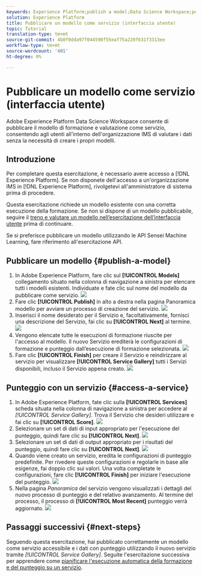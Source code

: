 ```yaml
---
keywords: Experience Platform;publish a model;Data Science Workspace;popular topics
solution: Experience Platform
title: Pubblicare un modello come servizio (interfaccia utente)
topic: Tutorial
translation-type: tm+mt
source-git-commit: 4b0f0dda97f044590f55eaf75a220f631f3313ee
workflow-type: tm+mt
source-wordcount: '401'
ht-degree: 0%

---
```



# Pubblicare un modello come servizio (interfaccia utente)

 Adobe Experience Platform Data Science Workspace consente di pubblicare il modello di formazione e valutazione come servizio, consentendo agli utenti all&#39;interno dell&#39;organizzazione IMS di valutare i dati senza la necessità di creare i propri modelli.

## Introduzione

Per completare questa esercitazione, è necessario avere accesso a [!DNL Experience Platform]. Se non disponete dell&#39;accesso a un&#39;organizzazione IMS in [!DNL Experience Platform], rivolgetevi all&#39;amministratore di sistema prima di procedere.

Questa esercitazione richiede un modello esistente con una corretta esecuzione della formazione. Se non si dispone di un modello pubblicabile, seguire il [treno e valutare un modello nell’esercitazione dell’interfaccia utente](./train-evaluate-model-ui.md) prima di continuare.

Se si preferisce pubblicare un modello utilizzando le API Sensei Machine Learning, fare riferimento all&#39;esercitazione [](./publish-model-service-api.md)API.

## Pubblicare un modello {#publish-a-model}

1. In  Adobe Experience Platform, fare clic sul **[!UICONTROL Models]** collegamento situato nella colonna di navigazione a sinistra per elencare tutti i modelli esistenti. Individuate e fate clic sul nome del modello da pubblicare come servizio.
   ![](../images/models-recipes/publish-model/1_browse_model.png)
2. Fare clic **[!UICONTROL Publish]** in alto a destra nella pagina Panoramica modello per avviare un processo di creazione del servizio.
   ![](../images/models-recipes/publish-model/2_view_training_runs.png)
3. Inserisci il nome desiderato per il Servizio e, facoltativamente, fornisci una descrizione del Servizio, fai clic su **[!UICONTROL Next]** al termine.
   ![](../images/models-recipes/publish-model/3_configure_service.png)
4. Vengono elencate tutte le esecuzioni di formazione riuscite per l&#39;accesso al modello. Il nuovo Servizio erediterà le configurazioni di formazione e punteggio dall’esecuzione di formazione selezionata.
   ![](../images/models-recipes/publish-model/4_select_training_run.png)
5. Fare clic **[!UICONTROL Finish]** per creare il Servizio e reindirizzare al servizio per visualizzare **[!UICONTROL Service Gallery]** tutti i Servizi disponibili, incluso il Servizio appena creato.
   ![](../images/models-recipes/publish-model/service_gallery.png)

## Punteggio con un servizio {#access-a-service}

1. In  Adobe Experience Platform, fate clic sulla **[!UICONTROL Services]** scheda situata nella colonna di navigazione a sinistra per accedere al *[!UICONTROL Service Gallery]*. Trova il Servizio che desideri utilizzare e fai clic su **[!UICONTROL Score]**.
   ![](../images/models-recipes/publish-model/click_to_score.png)
2. Selezionare un set di dati di input appropriato per l&#39;esecuzione del punteggio, quindi fare clic su **[!UICONTROL Next]**.
   ![](../images/models-recipes/publish-model/6_scoring_input.png)
3. Selezionare un set di dati di output appropriato per i risultati del punteggio, quindi fare clic su **[!UICONTROL Next]**.
   ![](../images/models-recipes/publish-model/7_scoring_output.png)
4. Quando viene creato un servizio, eredita le configurazioni di punteggio predefinite. Per rivedere queste configurazioni e regolarle in base alle esigenze, fai doppio clic sui valori. Una volta completate le configurazioni, fare clic **[!UICONTROL Finish]** per iniziare l&#39;esecuzione del punteggio.
   ![](../images/models-recipes/publish-model/8_scoring_configure.png)
5. Nella pagina *Panoramica* del servizio vengono visualizzati i dettagli del nuovo processo di punteggio e del relativo avanzamento. Al termine del processo, il processo di **[!UICONTROL Most Recent]** punteggio verrà aggiornato.
   ![](../images/models-recipes/publish-model/score_pending.png)

## Passaggi successivi {#next-steps}

Seguendo questa esercitazione, hai pubblicato correttamente un modello come servizio accessibile e i dati con punteggio utilizzando il nuovo servizio tramite *[!UICONTROL Service Gallery]*. Seguite l&#39;esercitazione successiva per apprendere come [pianificare l&#39;esecuzione automatica della formazione e del punteggio su un servizio](./schedule-models-ui.md).
